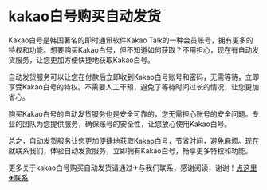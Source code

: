 # kakao白号购买自动发货

Kakao白号是韩国著名的即时通讯软件Kakao Talk的一种会员账号，拥有更多的特权和功能。想要购买Kakao白号，但不知道如何获取？不用担心，现在有自动发货服务，让您更加方便快捷地获取Kakao白号。

自动发货服务可以让您在付款后立即收到Kakao白号账号和密码，无需等待，立即享受Kakao白号的特权。不需要人工干预，避免了等待时间过长的情况，让您更加省心。

购买Kakao白号的自动发货服务也是安全可靠的，您无需担心账号的安全问题。专业的团队为您提供服务，确保账号的安全性，让您放心使用Kakao白号。

总之，自动发货服务让您更加便捷地获取Kakao白号，节省时间，避免麻烦。现在就联系我们，体验自动发货服务，立即拥有Kakao白号，畅享更多特权和功能。

更多关于kakao白号购买自动发货请通过✈与我们联系，感谢阅读，谢谢！[点这里✈联系](https://b.k02.cc)